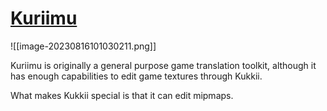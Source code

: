 # [Kuriimu](https://github.com/IcySon55/Kuriimu)
![[image-20230816101030211.png]]

Kuriimu is originally a general purpose game translation toolkit, although it has enough capabilities to edit game textures through Kukkii.

What makes Kukkii special is that it can edit mipmaps.